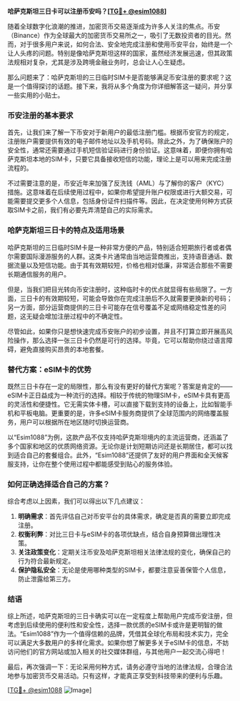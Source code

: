 **哈萨克斯坦三日卡可以注册币安吗？[[TG💪+ @esim1088](https://t.me/s/esim1088)]**

随着全球数字化浪潮的推进，加密货币交易逐渐成为许多人关注的焦点。币安（Binance）作为全球最大的加密货币交易所之一，吸引了无数投资者的目光。然而，对于很多用户来说，如何合法、安全地完成注册和使用币安平台，始终是一个让人头疼的问题。特别是像哈萨克斯坦这样的国家，虽然经济发展迅速，但其政策法规相对复杂，尤其是涉及跨境金融业务时，总会让人心生疑虑。

那么问题来了：哈萨克斯坦的三日临时SIM卡是否能够满足币安注册的要求呢？这是一个值得探讨的话题。接下来，我将从多个角度为你详细解答这一疑问，并分享一些实用的小贴士。

### 币安注册的基本要求

首先，让我们来了解一下币安对于新用户的最低注册门槛。根据币安官方的规定，注册账户需要提供有效的电子邮件地址以及手机号码。除此之外，为了确保账户的安全性，通常还需要通过手机短信验证码进行身份验证。这意味着，即便你拥有哈萨克斯坦本地的SIM卡，只要它具备接收短信的功能，理论上是可以用来完成注册流程的。

不过需要注意的是，币安近年来加强了反洗钱（AML）与了解你的客户（KYC）措施。这意味着在后续使用过程中，如果你希望提升账户权限或进行大额交易，可能需要提交更多个人信息，包括身份证件扫描件等。因此，在决定使用何种方式获取SIM卡之前，我们有必要先弄清楚自己的实际需求。

### 哈萨克斯坦三日卡的特点及适用场景

哈萨克斯坦的三日临时SIM卡是一种非常方便的产品，特别适合短期旅行者或者偶尔需要国际漫游服务的人群。这类卡片通常由当地运营商推出，支持语音通话、数据流量以及短信功能。由于其有效期较短，价格也相对低廉，非常适合那些不需要长期通信服务的用户。

但是，当我们把目光转向币安注册时，这种临时卡的优点就显得有些局限了。一方面，三日卡的有效期较短，可能会导致你在完成注册后不久就需要更换新的号码；另一方面，部分运营商提供的三日卡可能存在信号覆盖不足或网络稳定性差的问题，这无疑会增加注册过程中的不确定性。

尽管如此，如果你只是想快速完成币安账户的初步设置，并且不打算立即开展高风险操作，那么选择一张三日卡仍然是可行的选择。毕竟，它可以帮助你绕过语言障碍，避免直接购买昂贵的本地套餐。

### 替代方案：eSIM卡的优势

既然三日卡存在一定的局限性，那么有没有更好的替代方案呢？答案是肯定的——eSIM卡正日益成为一种流行的选择。相较于传统的物理SIM卡，eSIM卡具有更高的灵活性和便捷性。它无需实体卡槽，可以直接下载到支持的设备上，比如智能手机和平板电脑。更重要的是，许多eSIM卡服务商提供了全球范围内的网络覆盖服务，用户可以根据所在地区随时切换运营商。

以“Esim1088”为例，这款产品不仅支持哈萨克斯坦境内的主流运营商，还涵盖了多个国家和地区的优质网络资源。无论你是计划短期访问还是长期居住，都可以找到适合自己的套餐组合。此外，“Esim1088”还提供了友好的用户界面和全天候客服支持，让你在整个使用过程中都能感受到贴心的服务体验。

### 如何正确选择适合自己的方案？

综合考虑以上因素，我们可以得出以下几点建议：

1. **明确需求**：首先评估自己对币安平台的具体需求，确定是否真的需要立即完成注册。
2. **权衡利弊**：对比三日卡与eSIM卡的各项优缺点，结合自身预算做出理性决策。
3. **关注政策变化**：定期关注币安及哈萨克斯坦相关法律法规的变化，确保自己的行为符合最新规定。
4. **保护隐私安全**：无论是使用哪种类型的SIM卡，都要注意妥善保管个人信息，防止泄露给第三方。

### 结语

综上所述，哈萨克斯坦的三日卡确实可以在一定程度上帮助用户完成币安注册，但考虑到后续使用的便利性和安全性，选择一款优质的eSIM卡或许是更明智的做法。“Esim1088”作为一个值得信赖的品牌，凭借其全球化布局和技术实力，完全可以满足大多数用户的多样化需求。如果你想了解更多关于eSIM卡的信息，不妨访问他们的官方网站或加入相关的社交媒体群组，与其他用户一起交流心得吧！

最后，再次强调一下：无论采用何种方式，请务必遵守当地的法律法规，合理合法地参与加密货币交易活动。只有这样，才能真正享受到科技带来的便利与乐趣。

[[TG💪+ @esim1088](https://t.me/s/esim1088) ![Image](https://i.postimg.cc/4NQfJmqS/Snipaste-2025-05-13-00-14-12.png)]